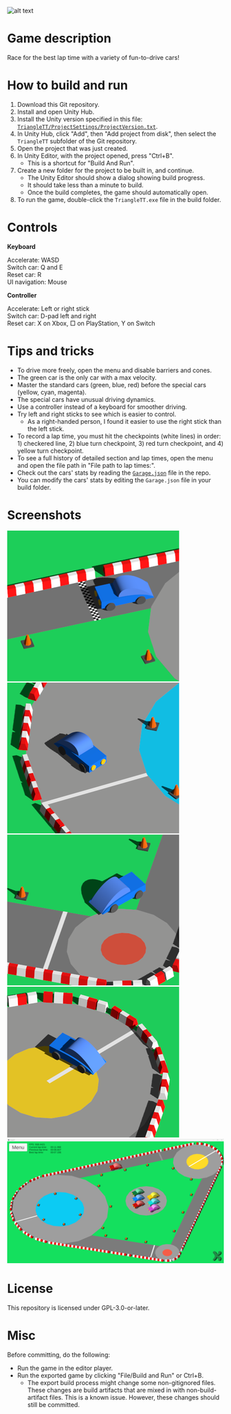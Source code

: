 ![alt text](Images/Thumbnail.png)

# Game description

Race for the best lap time with a variety of fun-to-drive cars!

# How to build and run

1. Download this Git repository.
2. Install and open Unity Hub.
3. Install the Unity version specified in this file: [`TriangleTT/ProjectSettings/ProjectVersion.txt`](TriangleTT/ProjectSettings/ProjectVersion.txt).
4. In Unity Hub, click "Add", then "Add project from disk", then select the `TriangleTT` subfolder of the Git repository.
5. Open the project that was just created.
6. In Unity Editor, with the project opened, press "Ctrl+B".
    * This is a shortcut for "Build And Run".
7. Create a new folder for the project to be built in, and continue.
    * The Unity Editor should show a dialog showing build progress.
    * It should take less than a minute to build.
    * Once the build completes, the game should automatically open.
8. To run the game, double-click the `TriangleTT.exe` file in the build folder.

# Controls

__Keyboard__

Accelerate: WASD  
Switch car: Q and E  
Reset car: R  
UI navigation: Mouse  

__Controller__

Accelerate: Left or right stick  
Switch car: D-pad left and right  
Reset car: X on Xbox, □ on PlayStation, Y on Switch  

# Tips and tricks

* To drive more freely, open the menu and disable barriers and cones.
* The green car is the only car with a max velocity.
* Master the standard cars (green, blue, red) before the special cars (yellow, cyan, magenta).
* The special cars have unusual driving dynamics.
* Use a controller instead of a keyboard for smoother driving.
* Try left and right sticks to see which is easier to control.
  * As a right-handed person, I found it easier to use the right stick than the left stick.
* To record a lap time, you must hit the checkpoints (white lines) in order: 1) checkered line, 2) blue turn checkpoint, 3) red turn checkpoint, and 4) yellow turn checkpoint.
* To see a full history of detailed section and lap times, open the menu and open the file path in "File path to lap times:".
* Check out the cars' stats by reading the [`Garage.json`](TriangleTT/Assets/StreamingAssets/Garage.json) file in the repo.
* You can modify the cars' stats by editing the `Garage.json` file in your build folder.

# Screenshots

![alt text](Images/Screenshot14.png)
![alt text](Images/Screenshot11.png)
![alt text](Images/Screenshot12.png)
![alt text](Images/Screenshot13.png)
![alt text](Images/Screenshot16.png)

# License

This repository is licensed under GPL-3.0-or-later.

# Misc

Before committing, do the following:
* Run the game in the editor player.
* Run the exported game by clicking "File/Build and Run" or Ctrl+B.
  * The export build process might change some non-gitignored files. These changes are build artifacts that are mixed in with non-build-artifact files. This is a known issue. However, these changes should still be committed.
